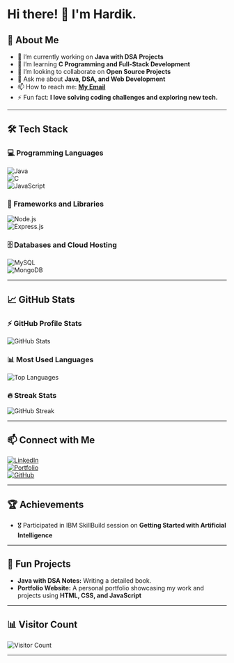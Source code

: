 # Hi there! 👋 I'm Hardik.  

## 🚀 About Me  
- 🔭 I’m currently working on **Java with DSA Projects**  
- 🌱 I’m learning **C Programming and Full-Stack Development**  
- 👯 I’m looking to collaborate on **Open Source Projects**  
- 💬 Ask me about **Java, DSA, and Web Development**  
- 📫 How to reach me: **[My Email](chavdahardik1729@gmail.com)**  
- ⚡ Fun fact: **I love solving coding challenges and exploring new tech.**

---

## 🛠 Tech Stack  
### 💻 Programming Languages  
![Java](https://img.shields.io/badge/Java-ED8B00?style=for-the-badge&logo=java&logoColor=white)  
![C](https://img.shields.io/badge/C-00599C?style=for-the-badge&logo=c&logoColor=white)  
![JavaScript](https://img.shields.io/badge/JavaScript-F7DF1E?style=for-the-badge&logo=javascript&logoColor=black)  

### 🧰 Frameworks and Libraries  
![Node.js](https://img.shields.io/badge/Node.js-43853D?style=for-the-badge&logo=node.js&logoColor=white)  
![Express.js](https://img.shields.io/badge/Express.js-404D59?style=for-the-badge)  

### 🗄️ Databases and Cloud Hosting  
![MySQL](https://img.shields.io/badge/MySQL-4479A1?style=for-the-badge&logo=mysql&logoColor=white)  
![MongoDB](https://img.shields.io/badge/MongoDB-4EA94B?style=for-the-badge&logo=mongodb&logoColor=white)  

---

## 📈 GitHub Stats  
### ⚡ GitHub Profile Stats  
![GitHub Stats](https://github-readme-stats.vercel.app/api?username=codewith-hardik&show_icons=true&theme=radical)  

### 📊 Most Used Languages  
![Top Languages](https://github-readme-stats.vercel.app/api/top-langs/?username=codewith-hardik&layout=compact&theme=radical)  

### 🔥 Streak Stats  
![GitHub Streak](https://github-readme-streak-stats.herokuapp.com/?user=codewith-hardik&theme=radical)

---

## 📫 Connect with Me  
[![LinkedIn](https://img.shields.io/badge/LinkedIn-0077B5?style=for-the-badge&logo=linkedin&logoColor=white)](https://linkedin.com/in/chavdahardik)  
[![Portfolio](https://img.shields.io/badge/Portfolio-000000?style=for-the-badge&logo=github&logoColor=white)](https://yourportfolio.com)  
[![GitHub](https://img.shields.io/badge/GitHub-181717?style=for-the-badge&logo=github&logoColor=white)](https://github.com/YourUsername)  

---

## 🏆 Achievements  
- 🎖 Participated in IBM SkillBuild session on **Getting Started with Artificial Intelligence**  


---

## 📌 Fun Projects  
- **Java with DSA Notes:** Writing a detailed book.
- **Portfolio Website:** A personal portfolio showcasing my work and projects using **HTML, CSS, and JavaScript**  

---

## 📊 Visitor Count  
![Visitor Count](https://komarev.com/ghpvc/?username=codewith-hardik&style=flat-square&color=blue)

---


